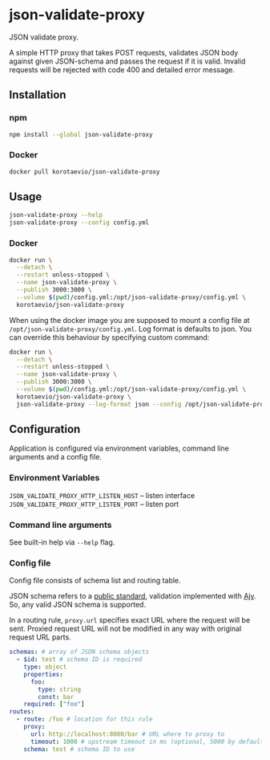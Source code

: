 # json-validate-proxy

JSON validate proxy.

A simple HTTP proxy that takes POST requests, validates JSON body against given JSON-schema and passes the request if it is valid. Invalid requests will be rejected with code 400 and detailed error message.

## Installation

### npm

```bash
npm install --global json-validate-proxy
```

### Docker

```bash
docker pull korotaevio/json-validate-proxy
```

## Usage

```bash
json-validate-proxy --help
json-validate-proxy --config config.yml
```

### Docker

```bash
docker run \
  --detach \
  --restart unless-stopped \
  --name json-validate-proxy \
  --publish 3000:3000 \
  --volume $(pwd)/config.yml:/opt/json-validate-proxy/config.yml \
  korotaevio/json-validate-proxy
```

When using the docker image you are supposed to mount a config file at `/opt/json-validate-proxy/config.yml`. Log format is defaults to json. You can override this behaviour by specifying custom command:

```bash
docker run \
  --detach \
  --restart unless-stopped \
  --name json-validate-proxy \
  --publish 3000:3000 \
  --volume $(pwd)/config.yml:/opt/json-validate-proxy/config.yml \
  korotaevio/json-validate-proxy \
  json-validate-proxy --log-format json --config /opt/json-validate-proxy/config.yml
```

## Configuration

Application is configured via environment variables, command line arguments and a config file.

### Environment Variables

`JSON_VALIDATE_PROXY_HTTP_LISTEN_HOST` – listen interface  
`JSON_VALIDATE_PROXY_HTTP_LISTEN_PORT` – listen port  

### Command line arguments

See built-in help via `--help` flag.

### Config file

Config file consists of schema list and routing table.

JSON schema refers to a [public standard](https://json-schema.org/), validation implemented with [Ajv](https://github.com/ajv-validator/ajv). So, any valid JSON schema is supported.

In a routing rule, `proxy.url` specifies exact URL where the request will be sent. Proxied request URL will not be modified in any way with original request URL parts.

```yaml
schemas: # array of JSON schema objects
  - $id: test # schema ID is required
    type: object
    properties:
      foo:
        type: string
        const: bar
    required: ["foo"]
routes:
  - route: /foo # location for this rule
    proxy:
      url: http://localhost:8080/bar # URL where to proxy to
      timeout: 1000 # upstream timeout in ms (optional, 5000 by default)
    schema: test # schema ID to use
```

